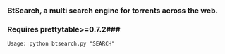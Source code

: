### BtSearch, a multi search engine for torrents across the web. ###
### Requires prettytable>=0.7.2###
``` Usage: python btsearch.py "SEARCH" ```




 
